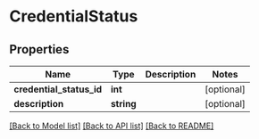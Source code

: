 # CredentialStatus

## Properties
Name | Type | Description | Notes
------------ | ------------- | ------------- | -------------
**credential_status_id** | **int** |  | [optional] 
**description** | **string** |  | [optional] 

[[Back to Model list]](../../README.md#documentation-for-models) [[Back to API list]](../../README.md#documentation-for-api-endpoints) [[Back to README]](../../README.md)


